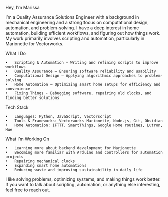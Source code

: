Hey, I’m Marissa

I’m a Quality Assurance Solutions Engineer with a background in mechanical engineering and a strong focus on computational design, automation, and problem-solving. I have a deep interest in home automation, building efficient workflows, and figuring out how things work. My work primarily involves scripting and automation, particularly in Marionette for Vectorworks.

What I Do

	•	Scripting & Automation – Writing and refining scripts to improve workflows
	•	Quality Assurance – Ensuring software reliability and usability
	•	Computational Design – Applying algorithmic approaches to problem-solving
	•	Home Automation – Optimizing smart home setups for efficiency and convenience
	•	Fixing Things - Debugging software, repairing old clocks, and finding better solutions

Tech Stack

	•	Languages: Python, JavaScript, Vectorscript
	•	Tools & Frameworks: Vectorworks Marionette, Node.js, Git, Obsidian
	•	Home Automation: IFTTT, SmartThings, Google Home routines, Lutron, Hue

What I’m Working On

	•	Learning more about backend development for Marionette
	•	Becoming more familiar with Arduino and controllers for automation projects
	•	Repairing mechanical clocks
	•	Expanding smart home automations
	•	Reducing waste and improving sustainability in daily life

I like solving problems, optimizing systems, and making things work better. If you want to talk about scripting, automation, or anything else interesting, feel free to reach out.

<!--
**marissakfarrell/marissakfarrell** is a ✨ _special_ ✨ repository because its `README.md` (this file) appears on your GitHub profile.

Here are some ideas to get you started:

- 🔭 I’m currently working on ...
- 🌱 I’m currently learning ...
- 👯 I’m looking to collaborate on ...
- 🤔 I’m looking for help with ...
- 💬 Ask me about ...
- 📫 How to reach me: ...
- 😄 Pronouns: ...
- ⚡ Fun fact: ...
-->
